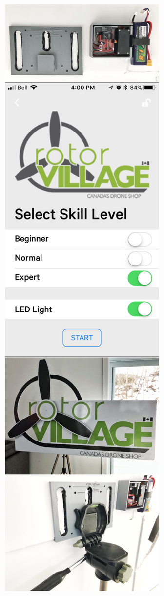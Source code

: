 ![image 1](https://github.com/robomaniac/robotics-drone-gate/blob/master/hardware/3D_printed_parts/drone_gate_over_view.JPG)
![image](https://github.com/robomaniac/robotics-drone-gate/blob/master/images/drone_gate_GUI.JPG)
![image](https://github.com/robomaniac/robotics-drone-gate/blob/master/images/drone_gate_overall.JPG)
![image](https://github.com/robomaniac/robotics-drone-gate/blob/master/images/drone_gate_tripod.JPG)